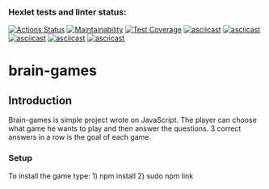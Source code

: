 ### Hexlet tests and linter status:

[![Actions Status](https://github.com/bladen-git/frontend-project-44/workflows/hexlet-check/badge.svg)](https://github.com/bladen-git/frontend-project-44/actions)
[![Maintainability](https://api.codeclimate.com/v1/badges/4f12e722ee611bee4a8f/maintainability)](https://codeclimate.com/github/bladen-git/frontend-project-44/maintainability)
[![Test Coverage](https://api.codeclimate.com/v1/badges/4f12e722ee611bee4a8f/test_coverage)](https://codeclimate.com/github/bladen-git/frontend-project-44/test_coverage)
[![asciicast](https://asciinema.org/a/n8aWWWmrcd1gYeHVaj2JSKTOO.svg)](https://asciinema.org/a/n8aWWWmrcd1gYeHVaj2JSKTOO)
[![asciicast](https://asciinema.org/a/sPfrgMm5qmiuZUMVNGXmUNjjT.svg)](https://asciinema.org/a/sPfrgMm5qmiuZUMVNGXmUNjjT)
[![asciicast](https://asciinema.org/a/t8mNvS8mVieqhYndm2ZYaYdmH.svg)](https://asciinema.org/a/t8mNvS8mVieqhYndm2ZYaYdmH)
[![asciicast](https://asciinema.org/a/dIa48RicrNXpfIpAc1tCNT0Kg.svg)](https://asciinema.org/a/dIa48RicrNXpfIpAc1tCNT0Kg)
[![asciicast](https://asciinema.org/a/wS6R3yxkhvkqR40tyGqt7b3Sg.svg)](https://asciinema.org/a/wS6R3yxkhvkqR40tyGqt7b3Sg)

# brain-games

## Introduction
Brain-games is simple project wrote on JavaScript. The player can choose what game he wants to play and then answer the questions. 3 correct answers in a row is the goal of each game.

### Setup
To install the game type:
    1) npm install
    2) sudo npm link


